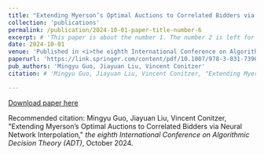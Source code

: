 ```yaml
---
title: "Extending Myerson’s Optimal Auctions to Correlated Bidders via Neural Network Interpolation"
collection: 'publications'
permalink: /publication/2024-10-01-paper-title-number-6
excerpt: # 'This paper is about the number 1. The number 2 is left for future work.'
date: 2024-10-01
venue: 'Published in <i>the eighth International Conference on Algorithmic Decision Theory (ADT) </i>'
paperurl: 'https://link.springer.com/content/pdf/10.1007/978-3-031-73903-3.pdf#page=299'
pub_authors: 'Mingyu Guo, Jiayuan Liu, Vincent Conitzer'
citation: # 'Mingyu Guo, Jiayuan Liu, Vincent Conitzer, "Extending Myerson’s Optimal Auctions to Correlated Bidders via Neural Network Interpolation," <i>the eighth International Conference on Algorithmic Decision Theory (ADT)</i>, October 2024. '

---
```

<!-- This paper is about the number 1. The number 2 is left for future work. -->

[Download paper here](https://link.springer.com/content/pdf/10.1007/978-3-031-73903-3.pdf#page=299)

Recommended citation: Mingyu Guo, Jiayuan Liu, Vincent Conitzer, "Extending Myerson’s Optimal Auctions to Correlated Bidders via Neural Network Interpolation," <i>the eighth International Conference on Algorithmic Decision Theory (ADT)</i>, October 2024.